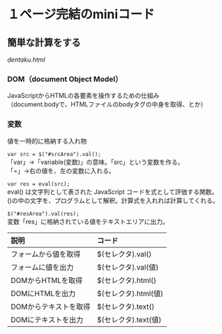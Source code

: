 # １ページ完結のminiコード

## 簡単な計算をする
*dentaku.html*

### DOM（document Object Model）
JavaScriptからHTMLの各要素を操作するための仕組み  
（document.bodyで、HTMLファイルのbodyタグの中身を取得、とか）
  
### 変数
値を一時的に格納する入れ物  

`var src = $("#srcArea").val();`  
「var」→「variable(変数)」の意味。「src」という変数を作る。  
「=」→右の値を、左の変数に入れる。　
  
`var res = eval(src);`  
eval() は文字列として表された JavaScript コードを式として評価する関数。  
()の中の文字を、プログラムとして解釈。計算式を入れれば計算してくれる。  

`$("#resArea").val(res);`  
変数「res」に格納されている値をテキストエリアに出力。  

| 説明 | コード |
|:-----------|:------------|
| フォームから値を取得 | $(セレクタ).val() |
| フォームに値を出力 | $(セレクタ).val(値) |
| DOMからHTMLを取得 | $(セレクタ).html() |
| DOMにHTMLを出力 | $(セレクタ).html(値) |
| DOMからテキストを取得 | $(セレクタ).text() |
| DOMにテキストを出力 | $(セレクタ).text(値) |
